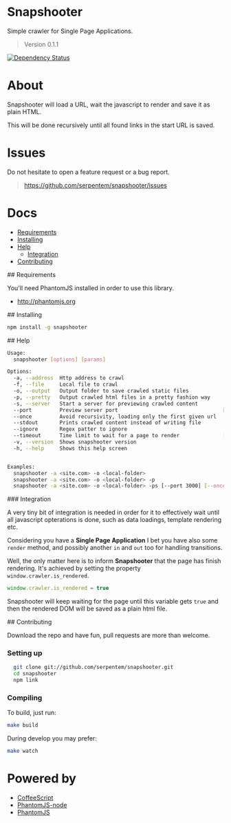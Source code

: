 # Snapshooter

Simple crawler for Single Page Applications.

> Version 0.1.1

[![Dependency Status](https://gemnasium.com/serpentem/snapshooter.png)](https://gemnasium.com/serpentem/snapshooter)

# About

Snapshooter will load a URL, wait the javascript to render and save it as plain
HTML.

This will be done recursively until all found links in the start URL is saved.

# Issues

Do not hesitate to open a feature request or a bug report.
> https://github.com/serpentem/snapshooter/issues

# Docs
  - [Requirements](#requirements)
  - [Installing](#installing)
  - [Help](#help)
    - [Integration](#integration)
  - [Contributing](#contributing)

<a name="requirements" />
## Requirements

You'll need PhantomJS installed in order to use this library.
 * http://phantomjs.org


<a name="installing" />
## Installing

````bash
npm install -g snapshooter
````

<a name="help" />
## Help

````bash
Usage:
  snapshooter [options] [params]

Options:
  -a, --address  Http address to crawl                              
  -f, --file     Local file to crawl                                
  -o, --output   Output folder to save crawled static files         
  -p, --pretty   Output crawled html files in a pretty fashion way  
  -s, --server   Start a server for previewing crawled content      
  --port         Preview server port                                  [default: 8080]
  --once         Avoid recursivity, loading only the first given url
  --stdout       Prints crawled content instead of writing file     
  --ignore       Regex patter to ignore                             
  --timeout      Time limit to wait for a page to render              [default: 15000]
  -v, --version  Shows snapshooter version                          
  -h, --help     Shows this help screen                             


Examples:
  snapshooter -a <site.com> -o <local-folder>
  snapshooter -a <site.com> -o <local-folder> -p
  snapshooter -a <site.com> -o <local-folder> -ps [--port 3000] [--once] [--ignore /\.exe$/m] [--timeout 20000]
````

<a name="integration" />
### Integration

A very tiny bit of integration is needed in order for it to effectively wait
until all javascript opterations is done, such as data loadings, template
rendering etc.

Considering you have a **Single Page Application** I bet you have also some
`render` method, and possibly another `in` and `out` too for handling
transitions.

Well, the only matter here is to inform **Snapshooter** that the page has finish
rendering. It's achieved by setting the property `window.crawler.is_rendered`.

````javascript
window.crawler.is_rendered = true
````

Snapshooter will keep waiting for the page until this variable gets `true` and
then the rendered DOM will be saved as a plain html file.


<a name="contributing"/>
## Contributing

Download the repo and have fun, pull requests are more than welcome.

### Setting up

````bash
  git clone git://github.com/serpentem/snapshooter.git
  cd snapshooter
  npm link
````

### Compiling

To build, just run:

````bash
make build
````

During develop you may prefer:

````bash
make watch
````

# Powered by
 - [CoffeeScript](https://github.com/jashkenas/coffee-script)
 - [PhantomJS-node](https://github.com/sgentle/phantomjs-node)
 - [PhantomJS](http://phantomjs.org)